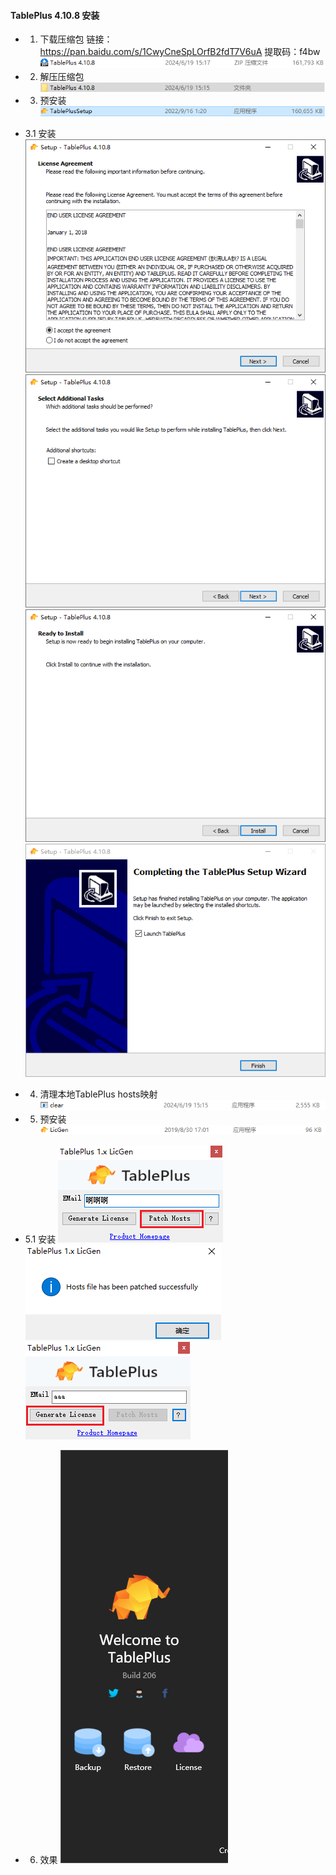 #### TablePlus 4.10.8 安装

- 1. 下载压缩包
      链接：https://pan.baidu.com/s/1CwyCneSpLOrfB2fdT7V6uA 
提取码：f4bw
      ![img](./img/1.png)
- 2. 解压压缩包
      ![img](./img/2.png)
- 3. 预安装
     ![img](./img/3.png)
- 3.1 安装
     ![img](./img/4.png)
     ![img](./img/5.png)
     ![img](./img/6.png)
     ![img](./img/7.png)
- 4. 清理本地TablePlus hosts映射
     ![img](./img/9.png)

- 5. 预安装
    ![img](./img/10.png)
- 5.1 安装
    ![img](./img/11.png)
    ![img](./img/12.png)
    ![img](./img/13.png)
- 6. 效果
    ![img](./img/14.png)
